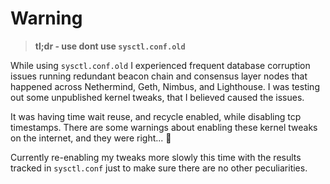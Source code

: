 # Warning

> **tl;dr - use dont use `sysctl.conf.old`**

While using `sysctl.conf.old` I experienced frequent database corruption issues running redundant beacon chain and consensus layer nodes that happened across Nethermind, Geth, Nimbus, and Lighthouse. I was testing out some unpublished kernel tweaks, that I believed caused the issues.

It was having time wait reuse, and recycle enabled, while disabling tcp timestamps. There are some warnings about enabling these kernel tweaks on the internet, and they were right... :facepalm:

Currently re-enabling my tweaks more slowly this time with the results tracked in `sysctl.conf` just to make sure there are no other peculiarities.
